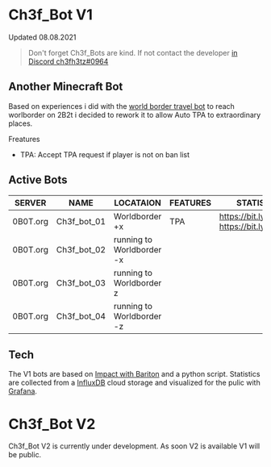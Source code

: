# Ch3f_Bot V1
Updated 08.08.2021
> Don't forget Ch3f_Bots are kind. 
If not contact the developer [in Discord ch3fh3tz#0964]
## Another Minecraft Bot 
Based on experiences i did with the [world border travel bot] to reach worlborder on 2B2t i decided to rework it
to allow Auto TPA to extraordinary places.


Freatures 
* TPA: Accept TPA request if player is not on ban list



## Active Bots 

| SERVER | NAME | LOCATAION | FEATURES | STATISTICS |
| ------ | ------ |------ |------ |------ |
| 0B0T.org | Ch3f_bot_01 | Worldborder +x | TPA| https://bit.ly/3yxdE2x [https://bit.ly/3yxdE2x ][0b0t_bot_01]
| 0B0T.org | Ch3f_bot_02 | running to Worldborder -x | |
| 0B0T.org | Ch3f_bot_03 | running to Worldborder z | |
| 0B0T.org | Ch3f_bot_04 | running to Worldborder -z | |

## Tech
The V1 bots are based on [Impact with Bariton] and a python script.
Statistics are collected from a [InfluxDB] cloud storage and visualized for the pulic with [Grafana].

# Ch3f_Bot V2 
Ch3f_Bot V2 is currently under development. As soon V2 is available V1 will be public.

[//]: # (These are reference links used in the body of this note and get stripped out when the markdown processor does its job. There is no need to format nicely because it shouldn't be seen. Thanks SO - http://stackoverflow.com/questions/4823468/store-comments-in-markdown-syntax)

   [0b0t_bot_01]: <https://bit.ly/3yxdE2x>
   [world border travel bot]: <https://github.com/h3tz/2b2t-worldborder-click>
   [Impact with Bariton]: <https://impactclient.net/>
   [InfluxDB]: <https://www.influxdata.com/products/influxdb-cloud/>
   [Grafana]: <https://grafana.com/>
   [in Discord ch3fh3tz#0964]: <ch3fh3tz#0964>
